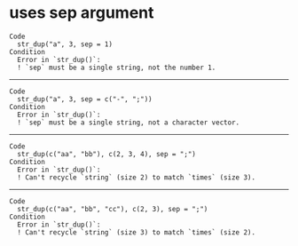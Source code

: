 # uses sep argument

    Code
      str_dup("a", 3, sep = 1)
    Condition
      Error in `str_dup()`:
      ! `sep` must be a single string, not the number 1.

---

    Code
      str_dup("a", 3, sep = c("-", ";"))
    Condition
      Error in `str_dup()`:
      ! `sep` must be a single string, not a character vector.

---

    Code
      str_dup(c("aa", "bb"), c(2, 3, 4), sep = ";")
    Condition
      Error in `str_dup()`:
      ! Can't recycle `string` (size 2) to match `times` (size 3).

---

    Code
      str_dup(c("aa", "bb", "cc"), c(2, 3), sep = ";")
    Condition
      Error in `str_dup()`:
      ! Can't recycle `string` (size 3) to match `times` (size 2).

